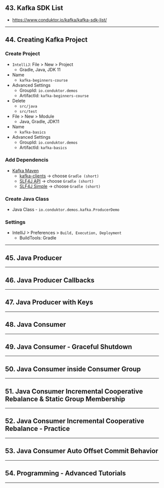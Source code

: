 ## 43. Kafka SDK List
* https://www.conduktor.io/kafka/kafka-sdk-list/
  
***

## 44. Creating Kafka Project

### Create Project
* `IntelliJ`: File > New > Project
    * Gradle, Java, JDK 11
* Name
    * `kafka-beginners-course`
* Advanced Settings
    * GroupId: `io.conduktor.demos`
    * ArtifactId: `kafka-beginners-course`
* Delete
    * `src/java`
    * `src/test`
* File > New > Module
    * Java, Gradle, JDK11
* Name
    * `kafka-basics`
* Advanced Settings
    * GroupId: `io.conduktor.demos`
    * ArtifactId: `kafka-basics`

### Add Dependencis
* [Kafka Maven](https://mvnrepository.com/artifact/org.apache.kafka)
    * [kafka-clients](https://mvnrepository.com/artifact/org.apache.kafka/kafka-clients) -> choose `Gradle (short)`
    * [SLF4J API](https://mvnrepository.com/artifact/org.slf4j/slf4j-api) -> choose `Gradle (short)`
    * [SLF4J Simple](https://mvnrepository.com/artifact/org.slf4j/slf4j-simple) -> choose `Gradle (short)`

### Create Java Class
* Java Class - `io.conduktor.demos.kafka.ProducerDemo`

### Settings
* IntelliJ > Preferences > `Build, Execution, Deployment`
    * BuildTools: Gradle

***

## 45. Java Producer

***

## 46. Java Producer Callbacks

***

## 47. Java Producer with Keys

***

## 48. Java Consumer

***

## 49. Java Consumer - Graceful Shutdown

***

## 50. Java Consumer inside Consumer Group

***

## 51. Java Consumer Incremental Cooperative Rebalance & Static Group Membership

***

## 52. Java Consumer Incremental Cooperative Rebalance - Practice

***

## 53. Java Consumer Auto Offset Commit Behavior

***

## 54. Programming - Advanced Tutorials

***
